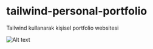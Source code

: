 # tailwind-personal-portfolio
Tailwind kullanarak kişisel portfolio websitesi

![Alt text](/tailwind-personal.gif)

